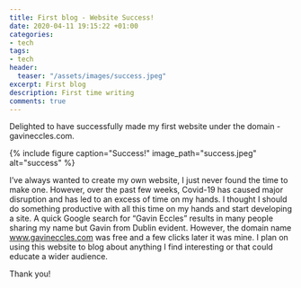 ```yaml
---
title: First blog - Website Success!
date: 2020-04-11 19:15:22 +01:00
categories:
- tech
tags:
- tech
header:
  teaser: "/assets/images/success.jpeg"
excerpt: First blog
description: First time writing
comments: true
---
```


Delighted to have successfully made my first website under the domain - gavineccles.com.

{% include figure caption="Success!" image_path="success.jpeg" alt="success" %}

I’ve always wanted to create my own website, I just never found the time to make one. However, over the past few weeks, Covid-19 has caused major disruption and has led to an excess of time on my hands. I thought I should do something productive with all this time on my hands and start developing a site. A quick Google search for “Gavin Eccles” results in many people sharing my name but Gavin from Dublin evident. However, the domain name www.gavineccles.com was free and a few clicks later it was mine. I plan on using this website to blog about anything I find interesting or that could educate a wider audience. 

Thank you!

